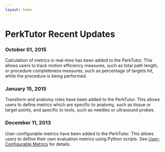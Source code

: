 ```yaml
---
layout: home
---
```


# PerkTutor Recent Updates

### October 01, 2015

Calculation of metrics in real-time has been added to the PerkTutor. This allows users to track motion efficiency measures, such as total path length, or procedure completeness measures, such as percentage of targets hit, while the procedure is being performed.


### January 15, 2015

Transform and anatomy roles have been added to the PerkTutor. This allows users to define metrics which are specific to anatomy, such as tissue or target points, and specific to tools, such as needles or ultrasound probes.


### December 11, 2013

User-configurable metrics have been added to the PerkTutor. This allows users to define their own evaluation metrics using Python scripts. See [User-Configurable Metrics](https://github.com/PerkTutor/PerkEvaluator/wiki/User-Configurable-Metrics) for details.